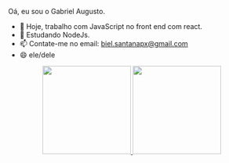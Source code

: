 Oá, eu sou o Gabriel Augusto.
- 🔭 Hoje, trabalho com JavaScript no front end com react.
- 🌱 Estudando NodeJs.
- 📫 Contate-me no email: biel.santanapx@gmail.com
- 😄 ele/dele

<div align="center">
  <a href="https://github.com/bielsantanape">
  <img height="180em" src="https://github-readme-stats.vercel.app/api?username=bielsantanape&show_icons=true&theme=dark&include_all_commits=true&count_private=true"/>
  <img height="180em" src="https://github-readme-stats.vercel.app/api/top-langs/?username=bielsantanape&layout=compact&langs_count=7&theme=dracula"/>
</div>
